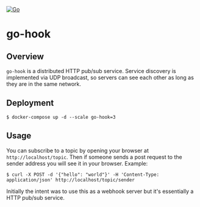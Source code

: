 [![Go](https://github.com/rkorkosz/go-hook/actions/workflows/go.yml/badge.svg?branch=main)](https://github.com/rkorkosz/go-hook/actions/workflows/go.yml)
# go-hook

## Overview

`go-hook` is a distributed HTTP pub/sub service. Service discovery is implemented via UDP broadcast,
so servers can see each other as long as they are in the same network.

## Deployment

    $ docker-compose up -d --scale go-hook=3

## Usage

You can subscribe to a topic by opening your browser at `http://localhost/topic`.
Then if someone sends a post request to the sender address you will see it in your browser.
Example:

    $ curl -X POST -d '{"hello": "world"}' -H 'Content-Type: application/json' http://localhost/topic/sender

Initially the intent was to use this as a webhook server but it's essentially a HTTP pub/sub service.
